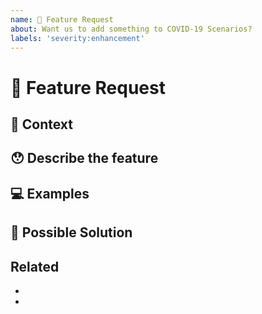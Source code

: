```yaml
---
name: 🙋 Feature Request
about: Want us to add something to COVID-19 Scenarios?
labels: 'severity:enhancement'
---
```

<!---
Thanks for filing an issue 😄! Before you submit, please read the following:
Search open/closed issues before submitting since someone might have asked the same thing before!
Please provide a clear and concise description of what the feature would be.
-->

# 🙋 Feature Request
<!--- Provide a general summary of the new addition -->

## 🔦 Context
<!--- What are you trying to accomplish? How this new feature will help you? -->
<!--- Providing context helps us come up with a solution that is most useful in the real world -->

## 😯 Describe the feature
<!--- Tell us how the feature should work in your opinion -->


## 💻 Examples
<!-- Examples help us understand the requested feature better -->


## 💁 Possible Solution
<!--- Ideas how to implement this feature or a similar solution/workaround that already exists -->


## Related
<!--- list related issues, PRs, external links etc -->
 -
 - 
